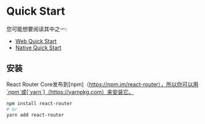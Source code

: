# Quick Start

您可能想要阅读其中之一:

- [Web Quick Start](../../../react-router-dom/docs/guides/quick-start.md)
- [Native Quick Start](../../../react-router-native/docs/guides/quick-start.md)

## 安装

React Router Core发布到[npm]（https://npm.im/react-router），所以你可以用`npm`或[`yarn`]（https://yarnpkg.com）来安装它。

```sh
npm install react-router
# or
yarn add react-router
```

